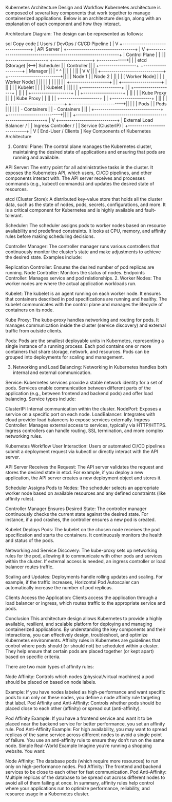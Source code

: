 Kubernetes Architecture Design and Workflow
Kubernetes architecture is composed of several key components that work together to manage containerized applications. Below is an architecture design, along with an explanation of each component and how they interact.

Architecture Diagram:
The design can be represented as follows:

sql
Copy code
                  [ Users / DevOps / CI/CD Pipeline ]
                               |
                               V
               +---------------------------------+
               |          API Server             |
               +---------------------------------+
                               |
                               V
+---------------------------------------------------------------+
|                         Control Plane                         |
|                                                               |
| +------------------+    +-------------------+  +-------------+|
| |  etcd (Storage)  |<-->|  Scheduler        |  | Controller  ||
| +------------------+    +-------------------+  | Manager     ||
|                           ^                          ^       ||
|                           |                          |       ||
|                           V                          V       ||
| +------------------------------+  +-------------------------+||
| | Node 1                       |  | Node 2                  | ||
| | [ Worker Node]               |  | [ Worker Node]          | ||
| |                              |  |                         | ||
| |  +-------------------+       |  |  +-------------------+  | ||
| |  | Kubelet           |       |  |  | Kubelet           |  | ||
| |  +-------------------+       |  |  +-------------------+  | ||
| |  +-------------------+       |  |  +-------------------+  | ||
| |  | Kube Proxy        |       |  |  | Kube Proxy        |  | ||
| |  +-------------------+       |  |  +-------------------+  | ||
| |  +---------------------------+  +-------------------------+||
| |  | Pods                        |  | Pods                   | ||
| |  |  - Containers               |  |  - Containers          | ||
| +--------------------------------+  +-------------------------+||
|                                                               |
+---------------------------------------------------------------+
                                |
                                V
                   +----------------------------+
                   | External Load Balancer /   |
                   | Ingress Controller /       |
                   | Service (ClusterIP)        |
                   +----------------------------+
                                |
                                V
                       [ End-User / Clients ]
Key Components of Kubernetes Architecture
1. Control Plane:
The control plane manages the Kubernetes cluster, maintaining the desired state of applications and ensuring that pods are running and available.

API Server:
The entry point for all administrative tasks in the cluster. It exposes the Kubernetes API, which users, CI/CD pipelines, and other components interact with. The API server receives and processes commands (e.g., kubectl commands) and updates the desired state of resources.

etcd (Cluster Store):
A distributed key-value store that holds all the cluster data, such as the state of nodes, pods, secrets, configurations, and more. It is a critical component for Kubernetes and is highly available and fault-tolerant.

Scheduler:
The scheduler assigns pods to worker nodes based on resource availability and predefined constraints. It looks at CPU, memory, and affinity rules before making scheduling decisions.

Controller Manager:
The controller manager runs various controllers that continuously monitor the cluster’s state and make adjustments to achieve the desired state. Examples include:

Replication Controller: Ensures the desired number of pod replicas are running.
Node Controller: Monitors the status of nodes.
Endpoints Controller: Manages service and pod relationships.
2. Worker Nodes:
The worker nodes are where the actual application workloads run.

Kubelet:
The kubelet is an agent running on each worker node. It ensures that containers described in pod specifications are running and healthy. The kubelet communicates with the control plane and manages the lifecycle of containers on its node.

Kube Proxy:
The kube-proxy handles networking and routing for pods. It manages communication inside the cluster (service discovery) and external traffic from outside clients.

Pods:
Pods are the smallest deployable units in Kubernetes, representing a single instance of a running process. Each pod contains one or more containers that share storage, network, and resources. Pods can be grouped into deployments for scaling and management.

3. Networking and Load Balancing:
Networking in Kubernetes handles both internal and external communication.

Service:
Kubernetes services provide a stable network identity for a set of pods. Services enable communication between different parts of the application (e.g., between frontend and backend pods) and offer load balancing. Service types include:

ClusterIP: Internal communication within the cluster.
NodePort: Exposes a service on a specific port on each node.
LoadBalancer: Integrates with cloud provider load balancers to expose services externally.
Ingress Controller:
Manages external access to services, typically via HTTP/HTTPS. Ingress controllers can handle routing, SSL termination, and more complex networking rules.

Kubernetes Workflow
User Interaction: Users or automated CI/CD pipelines submit a deployment request via kubectl or directly interact with the API server.

API Server Receives the Request: The API server validates the request and stores the desired state in etcd. For example, if you deploy a new application, the API server creates a new deployment object and stores it.

Scheduler Assigns Pods to Nodes: The scheduler selects an appropriate worker node based on available resources and any defined constraints (like affinity rules).

Controller Manager Ensures Desired State: The controller manager continuously checks the current state against the desired state. For instance, if a pod crashes, the controller ensures a new pod is created.

Kubelet Deploys Pods: The kubelet on the chosen node receives the pod specification and starts the containers. It continuously monitors the health and status of the pods.

Networking and Service Discovery: The kube-proxy sets up networking rules for the pod, allowing it to communicate with other pods and services within the cluster. If external access is needed, an ingress controller or load balancer routes traffic.

Scaling and Updates: Deployments handle rolling updates and scaling. For example, if the traffic increases, Horizontal Pod Autoscaler can automatically increase the number of pod replicas.

Clients Access the Application: Clients access the application through a load balancer or ingress, which routes traffic to the appropriate service and pods.

Conclusion
This architecture design allows Kubernetes to provide a highly available, resilient, and scalable platform for deploying and managing containerized applications. By understanding the key components and their interactions, you can effectively design, troubleshoot, and optimize Kubernetes environments.
Affinity rules in Kubernetes are guidelines that control where pods should (or should not) be scheduled within a cluster. They help ensure that certain pods are placed together (or kept apart) based on specific criteria.

There are two main types of affinity rules:

Node Affinity: Controls which nodes (physical/virtual machines) a pod should be placed on based on node labels.

Example: If you have nodes labeled as high-performance and want specific pods to run only on these nodes, you define a node affinity rule targeting that label.
Pod Affinity and Anti-Affinity: Controls whether pods should be placed close to each other (affinity) or spread out (anti-affinity).

Pod Affinity Example: If you have a frontend service and want it to be placed near the backend service for better performance, you set an affinity rule.
Pod Anti-Affinity Example: For high availability, you may want to spread replicas of the same service across different nodes to avoid a single point of failure. You use an anti-affinity rule to ensure they don’t run on the same node.
Simple Real-World Example
Imagine you’re running a shopping website. You want:

Node Affinity: The database pods (which require more resources) to run only on high-performance nodes.
Pod Affinity: The frontend and backend services to be close to each other for fast communication.
Pod Anti-Affinity: Multiple replicas of the database to be spread out across different nodes to avoid all of them failing at once.
In summary, affinity rules help control where your applications run to optimize performance, reliability, and resource usage in a Kubernetes cluster.






